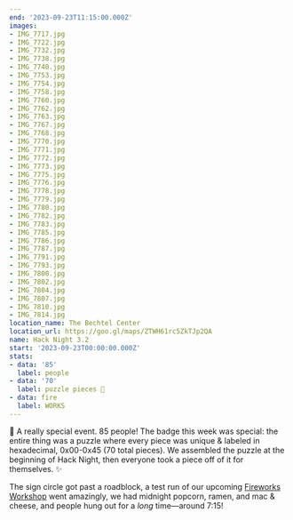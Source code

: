 ```yaml
---
end: '2023-09-23T11:15:00.000Z'
images:
- IMG_7717.jpg
- IMG_7722.jpg
- IMG_7732.jpg
- IMG_7738.jpg
- IMG_7740.jpg
- IMG_7753.jpg
- IMG_7754.jpg
- IMG_7758.jpg
- IMG_7760.jpg
- IMG_7762.jpg
- IMG_7763.jpg
- IMG_7767.jpg
- IMG_7768.jpg
- IMG_7770.jpg
- IMG_7771.jpg
- IMG_7772.jpg
- IMG_7773.jpg
- IMG_7775.jpg
- IMG_7776.jpg
- IMG_7778.jpg
- IMG_7779.jpg
- IMG_7780.jpg
- IMG_7782.jpg
- IMG_7783.jpg
- IMG_7785.jpg
- IMG_7786.jpg
- IMG_7787.jpg
- IMG_7791.jpg
- IMG_7793.jpg
- IMG_7800.jpg
- IMG_7802.jpg
- IMG_7804.jpg
- IMG_7807.jpg
- IMG_7810.jpg
- IMG_7814.jpg
location_name: The Bechtel Center
location_url: https://goo.gl/maps/ZTWH61rc5ZkTJp2QA
name: Hack Night 3.2
start: '2023-09-23T00:00:00.000Z'
stats:
- data: '85'
  label: people
- data: '70'
  label: puzzle pieces 🧩
- data: fire
  label: WORKS
---
```


🧩 A really special event. 85 people! The badge this week was special: the entire thing was a puzzle where every piece was unique & labeled in hexadecimal, 0x00-0x45 (70 total pieces). We assembled the puzzle at the beginning of Hack Night, then everyone took a piece off of it for themselves. ✨

The sign circle got past a roadblock, a test run of our upcoming [Fireworks Workshop](https://events.purduehackers.com/fireworks-workshop) went amazingly, we had midnight popcorn, ramen, and mac & cheese, and people hung out for a _long_ time—around 7:15!